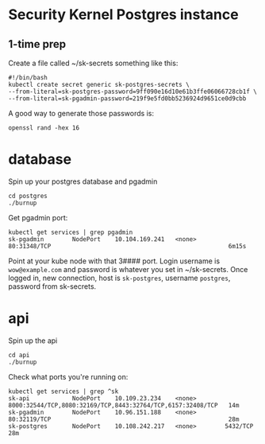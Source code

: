 # Security Kernel Postgres instance

## 1-time prep

Create a file called ~/sk-secrets something like this: 

    #!/bin/bash
    kubectl create secret generic sk-postgres-secrets \
    --from-literal=sk-postgres-password=9ff090e16d10e61b3ffe06066728cb1f \
    --from-literal=sk-pgadmin-password=219f9e5fd0bb5236924d9651ce0d9cbb
    
A good way to generate those passwords is:

    openssl rand -hex 16


# database

Spin up your postgres database and pgadmin

    cd postgres
    ./burnup

Get pgadmin port:

    kubectl get services | grep pgadmin
    sk-pgadmin        NodePort    10.104.169.241   <none>        80:31348/TCP                                                  6m15s

Point at your kube node with that 3#### port. Login username is `wow@example.com` and password is whatever you set in ~/sk-secrets. Once logged in, new connection, host is `sk-postgres`, username `postgres`, password from sk-secrets.

# api

Spin up the api

    cd api
    ./burnup

Check what ports you're running on:

    kubectl get services | grep ^sk
    sk-api            NodePort    10.109.23.234    <none>        8000:32544/TCP,8080:32169/TCP,8443:32764/TCP,6157:32408/TCP   14m
    sk-pgadmin        NodePort    10.96.151.188    <none>        80:32119/TCP                                                  28m
    sk-postgres       NodePort    10.108.242.217   <none>        5432/TCP                                                      28m





